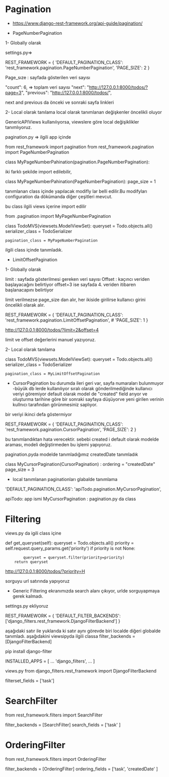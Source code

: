 # Pagination

* https://www.django-rest-framework.org/api-guide/pagination/


* PageNumberPagination

 1- Globally olarak

 settings.py=>

REST_FRAMEWORK = {
    'DEFAULT_PAGINATION_CLASS': 'rest_framework.pagination.PageNumberPagination',
    'PAGE_SIZE': 2
}


Page_sıze : sayfada gösterilen veri sayısı 

"count": 6, => toplam veri sayısı
    "next": "http://127.0.0.1:8000/todos/?page=3",
    "previous": "http://127.0.0.1:8000/todos/",
  
next and previous da önceki ve sonraki sayfa linkleri





 2- Local olarak tanılama
  local olarak tanımlanan değişkenler öncelikli oluyor


GenericAPIViews kullanılıyorsa, viewslere göre local değişiklikler tanımlıyoruz.


pagination.py => ilgili app içinde 

from rest_framework import pagination
from rest_framework.pagination import PageNumberPagination


class MyPageNumberPahination(pagination.PageNumberPagination):

iki farklı şekilde import edilebilir,

class MyPageNumberPahination(PageNumberPagination):
    page_size = 1

tanımlanan class içinde yapılacak modifly lar belli edilir.Bu modifyları configuration da dökümanda diğer çeşitleri mevcut.

bu class ilgili views içerine import edilir 

from .pagination import MyPageNumberPagination


class TodoMVS(viewsets.ModelViewSet):
    queryset = Todo.objects.all()
    serializer_class = TodoSerializer

    pagination_class = MyPageNumberPagination



ilgili class içinde tanımladık.


* LimitOffsetPagination

 1- Globally olarak

limit : sayfada gösterilmesi gereken veri sayısı
Offset : kaçıncı veriden başlayacağını belirtiyor
offset=3 ise sayfada 4. veriden itibaren başlanacapını belirtiyor

limit verilmezse page_size dan alır, her ikiside girilirse kullanıcı girini öncelikli olarak alır.

REST_FRAMEWORK = {
    'DEFAULT_PAGINATION_CLASS': 'rest_framework.pagination.LimitOffsetPagination',
    # 'PAGE_SIZE': 1
}

http://127.0.0.1:8000/todos/?limit=2&offset=4

limit ve offset değerlerini manuel yazıyoruz. 

 2- Local olarak tanılama


class TodoMVS(viewsets.ModelViewSet):
    queryset = Todo.objects.all()
    serializer_class = TodoSerializer

    
    pagination_class = MyLimitOffsetPagination



* CursorPagination
bu durumda ileri geri var, sayfa numaraları bulunmuyor
-büyük db lerde kullanılıyor
sıralı olarak gönderilmediğinde kullanıcı veriyi göremiyor
default olarak model de "created" field arıyor ve oluşturma tarihine göre bir sonraki sayfaya düşüyorve yeni girilen verinin kullnıcı tarafından görünmesiniz saplıyor.

bir veriyi ikinci defa göstermiyor

REST_FRAMEWORK = {
    'DEFAULT_PAGINATION_CLASS': 'rest_framework.pagination.CursorPagination',
    'PAGE_SIZE': 2
}

bu tanımlandıktan hata verecektir. sebebi created i default olarak modelde araması, modeli değiştirmeden bu işlemi yapıyoruz. 

pagination.pyda modelde tanımladığımız createdDate tanımladık

class MyCursorPagination(CursorPagination) :
    ordering = "createdDate"
    page_size = 3


* local tanımlanan paginationları glabalde tanımlama 

 'DEFAULT_PAGINATION_CLASS': 'apiTodo.pagination.MyCursorPagination',

 apiTodo: app ismi
 MyCursorPagination : pagination.py da class

# Filtering

views.py da igili class içine 

   def get_queryset(self):
        queryset = Todo.objects.all()
        priority = self.request.query_params.get('priority')
        if priority is not None:
           
            queryset = queryset.filter(priority=priority)
        return queryset

http://127.0.0.1:8000/todos/?priority=H

sorguyu url satırında yapıyoruz



* Generic Filtering
ekranımızda search alanı çıkıyor, urlde sorguyapmaya gerek kalmadı.

settings.py ekliyoruz


REST_FRAMEWORK = {
    'DEFAULT_FILTER_BACKENDS': ['django_filters.rest_framework.DjangoFilterBackend']
}

aşağıdaki satır ile yuklarıda ki satır aynı görevde biri localde diğeri globalde tanımladı. aşağıdakini viewsipyda ilgili classa
filter_backends = [DjangoFilterBackend]

pip install django-filter


INSTALLED_APPS = [
    ...
    'django_filters',
    ...
]

views.py 
from django_filters.rest_framework import DjangoFilterBackend


filterset_fields = ['task']

# SearchFilter

from rest_framework.filters import SearchFilter

filter_backends = [SearchFilter]
search_fields = ['task' ]





# OrderingFilter

from rest_framework.filters import OrderingFilter

 filter_backends = [OrderingFilter]
ordering_fields = ['task', 'createdDate' ]